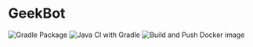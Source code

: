 # GeekBot

![Gradle Package](https://github.com/LegendaryGeek/GeekBot/workflows/Gradle%20Package/badge.svg?branch=release)
![Java CI with Gradle](https://github.com/LegendaryGeek/GeekBot/workflows/Java%20CI%20with%20Gradle/badge.svg?branch=release)
![Build and Push Docker image](https://github.com/LegendaryGeek/GeekBot/workflows/Build%20and%20Push%20Docker%20image/badge.svg?branch=release)
